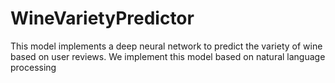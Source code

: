 # WineVarietyPredictor
This model implements a deep neural network to predict the variety of wine based on user reviews. We implement this model based on natural language processing
